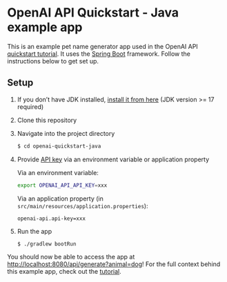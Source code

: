 # OpenAI API Quickstart - Java example app

This is an example pet name generator app used in the OpenAI API [quickstart tutorial](https://platform.openai.com/docs/quickstart). It uses the [Spring Boot](https://spring.io/projects/spring-boot) framework. Follow the instructions below to get set up.

## Setup

1. If you don’t have JDK installed, [install it from here](https://adoptium.net/) (JDK version >= 17 required)

2. Clone this repository

3. Navigate into the project directory

   ```bash
   $ cd openai-quickstart-java
   ```

4. Provide [API key](https://platform.openai.com/account/api-keys) via an environment variable or application property

   Via an environment variable:
   ```bash
   export OPENAI_API_API_KEY=xxx
   ```

   Via an application property (in `src/main/resources/application.properties`):
   ```
   openai-api.api-key=xxx
   ```

5. Run the app

   ```bash
   $ ./gradlew bootRun
   ```

You should now be able to access the app at [http://localhost:8080/api/generate?animal=dog](http://localhost:8080/api/generate?animal=dog)! For the full context behind this example app, check out the [tutorial](https://platform.openai.com/docs/quickstart).
